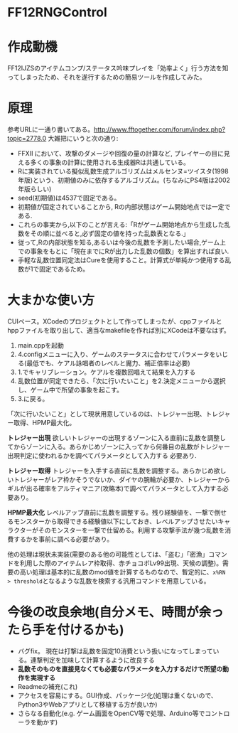 # FF12RNGControl

# 作成動機
FF12IJZSのアイテムコンプ/ステータス吟味プレイを「効率よく」行う方法を知ってしまったため、それを遂行するための簡易ツールを作成してみた。
# 原理
参考URLに一通り書いてある。http://www.fftogether.com/forum/index.php?topic=2778.0
大雑把にいうと次の通り:
- FFXII において、攻撃のダメージや回復の量の計算など, プレイヤーの目に見える多くの事象の計算に使用される生成器Rは共通している。
- Rに実装されている擬似乱数生成アルゴリズムはメルセンヌ=ツイスタ(1998年版)という、初期値のみに依存するアルゴリズム。(ちなみにPS4版は2002年版らしい)
- seed(初期値)は4537で固定である。
- 初期値が固定されていることから, Rの内部状態はゲーム開始地点では一定である.
- これらの事実から,以下のことが言える:「Rがゲーム開始地点から生成した乱数をその順に並べると,必ず固定の値を持った乱数表となる.」
- 従って,Rの内部状態を知る,あるいは今後の乱数を予測したい場合,ゲーム上での事象をもとに「現在までにRが出力した乱数の個数」を算出すれば良い.
- 手軽な乱数位置同定法はCureを使用すること。計算式が単純かつ使用する乱数が1で固定であるため。
# 大まかな使い方
CUIベース。XCodeのプロジェクトとして作ってしまったが、cppファイルとhppファイルを取り出して、適当なmakefileを作れば別にXCodeは不要なはず。
1. main.cppを起動
2. 4.configメニューに入り、ゲームのステータスに合わせてパラメータをいじる(最低でも、ケアル詠唱者のレベルと魔力、補正倍率は必要)
3. 1.でキャリブレーション。ケアルを複数回唱えて結果を入力する
4. 乱数位置が同定できたら、「次に行いたいこと」を2.決定メニューから選択し、ゲーム中で所望の事象を起こす。
5. 3.に戻る。

「次に行いたいこと」として現状用意しているのは、トレジャー出現、トレジャー取得、HPMP最大化。

**トレジャー出現** 欲しいトレジャーの出現するゾーンに入る直前に乱数を調整してからゾーンに入る。あらかじめゾーンに入ってから何番目の乱数がトレジャー出現判定に使われるかを調べてパラメータとして入力する
必要あり.

**トレジャー取得** トレジャーを入手する直前に乱数を調整する。あらかじめ欲しいトレジャーがレア枠かそうでないか、ダイヤの腕輪が必要か、トレジャーからギルが出る確率をアルティマニア(攻略本)で調べてパラメータとして入力する必要あり。

**HPMP最大化** レベルアップ直前に乱数を調整する。残り経験値を、一撃で倒せるモンスターから取得できる経験値以下にしておき、レベルアップさせたいキャラクターがそのモンスターを一撃で仕留める。利用する攻撃手法が幾つ乱数を消費するかを事前に調べる必要があり。

他の処理は現状未実装(需要のある他の可能性としては、「盗む」「密漁」コマンドを利用した際のアイテムレア枠取得、赤チョコボLv99出現、天候の調整)。需要の高い処理は基本的に乱数のmod値を計算するものなので、暫定的に、`x%RN > threshold`となるような乱数を検索する汎用コマンドを用意している。
# 今後の改良余地(自分メモ、時間が余ったら手を付けるかも)
- バグfix。 現在は打撃は乱数を固定10消費という扱いになってしまっている。連撃判定を加味して計算するように改良する
- **乱数そのものを直接見なくても必要なパラメータを入力するだけで所望の動作を実現する**
- Readmeの補充(これ)
- アクセスを容易にする。GUI作成、パッケージ化(処理は重くないので、Python3やWebアプリとして移植する方が良いか)
- さらなる自動化(e.g. ゲーム画面をOpenCV等で処理、Arduino等でコントローラを動かす)
